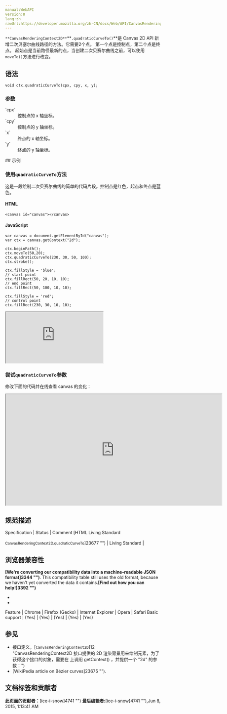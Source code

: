 ```yaml
---
manual:WebAPI
version:0
lang:zh
rawUrl:https://developer.mozilla.org/zh-CN/docs/Web/API/CanvasRenderingContext2D/quadraticCurveTo
---
```






`**CanvasRenderingContext2D**`**`.quadraticCurveTo()`**是 Canvas 2D API 新增二次贝塞尔曲线路径的方法。它需要2个点。 第一个点是控制点，第二个点是终点。 起始点是当前路径最新的点，当创建二次贝赛尔曲线之前，可以使用`moveTo()`方法进行改变。


## 语法<a name="语法"></a>

```
void ctx.quadraticCurveTo(cpx, cpy, x, y);

```

### 参数<a name="参数"></a>
<dl><dt id=''>`cpx`</dt><dd>控制点的 x 轴坐标。</dd><dt id=''>`cpy`</dt><dd>控制点的 y 轴坐标。</dd><dt id=''>`x`</dt><dd>终点的 x 轴坐标。</dd><dt id=''>`y`</dt><dd>终点的 y 轴坐标。</dd></dl>
## 示例<a name="示例"></a>

### 使用`quadraticCurveTo`方法<a name="使用_quadraticCurveTo_方法"></a>


这是一段绘制二次贝赛尔曲线的简单的代码片段。控制点是红色，起点和终点是蓝色。


#### HTML<a name="HTML"></a>

```
<canvas id="canvas"></canvas>
```

#### JavaScript<a name="JavaScript"></a>

```
var canvas = document.getElementById("canvas");
var ctx = canvas.getContext("2d");

ctx.beginPath();
ctx.moveTo(50,20);
ctx.quadraticCurveTo(230, 30, 50, 100);
ctx.stroke();

ctx.fillStyle = 'blue';
// start point
ctx.fillRect(50, 20, 10, 10);
// end point
ctx.fillRect(50, 100, 10, 10);

ctx.fillStyle = 'red';
// control point
ctx.fillRect(230, 30, 10, 10); 

```


<iframe src='https://mdn.mozillademos.org/zh-CN/docs/Web/API/CanvasRenderingContext2D/quadraticCurveTo$samples/Using_the_quadraticCurveTo_method?revision=813593' width='315' height='165'></iframe>


### 尝试`quadraticCurveTo`参数<a name="尝试_quadraticCurveTo_参数"></a>


修改下面的代码并在线查看 canvas 的变化：



<iframe src='https://mdn.mozillademos.org/zh-CN/docs/Web/API/CanvasRenderingContext2D/quadraticCurveTo$samples/Trying_the_quadraticCurveTo_parameters?revision=813593' width='700' height='360'></iframe>


## 规范描述<a name="规范描述"></a>
Specification | Status | Comment 
[HTML Living Standard<br></br><small>CanvasRenderingContext2D.quadraticCurveTo</small>]23677 "") | Living Standard |  


## 浏览器兼容性<a name="浏览器兼容性"></a>


**[We&#39;re converting our compatibility data into a machine-readable JSON format]3344 "")**. This compatibility table still uses the old format, because we haven&#39;t yet converted the data it contains.**[Find out how you can help!]3392 "")**


* 
* 
Feature | Chrome | Firefox (Gecko) | Internet Explorer | Opera | Safari 
Basic support | (Yes) | (Yes) | (Yes) | (Yes) | (Yes) 




## 参见<a name="参见"></a>

* 接口定义，[`CanvasRenderingContext2D`]12 "CanvasRenderingContext2D 接口提供的 2D 渲染背景用来绘制<canvas>元素，为了获得这个接口的对象，需要在 <canvas> 上调用 getContext() ，并提供一个 "2d" 的参数：")
* [WikiPedia article on Bézier curves]23675 "").



## 文档标签和贡献者
**此页面的贡献者：**[ice-i-snow]4741 "")
**最后编辑者:**[ice-i-snow]4741 ""),<time>Jun 8, 2015, 1:13:41 AM</time>


